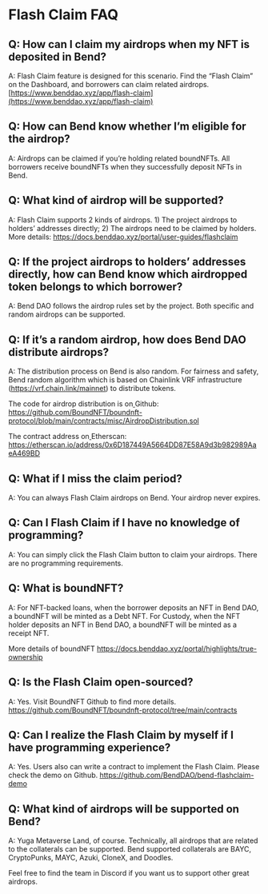 # Flash Claim FAQ

## Q: How can I claim my airdrops when my NFT is deposited in Bend?&#x20;

A: Flash Claim feature is designed for this scenario. Find the “Flash Claim” on the Dashboard, and borrowers can claim related airdrops. [https://www.benddao.xyz/app/flash-claim](https://www.benddao.xyz/app/flash-claim)

## Q: How can Bend know whether I’m eligible for the airdrop?&#x20;

A: Airdrops can be claimed if you’re holding related boundNFTs. All borrowers receive boundNFTs when they successfully deposit NFTs in Bend.

## Q: What kind of airdrop will be supported?&#x20;

A: Flash Claim supports 2 kinds of airdrops. 1) The project airdrops to holders’ addresses directly; 2) The airdrops need to be claimed by holders. More details: https://docs.benddao.xyz/portal/user-guides/flashclaim

## Q: If the project airdrops to holders’ addresses directly, how can Bend know which airdropped token belongs to which borrower?&#x20;

A: Bend DAO follows the airdrop rules set by the project. Both specific and random airdrops can be supported.

## Q: If it’s a random airdrop, how does Bend DAO distribute airdrops?&#x20;

A: The distribution process on Bend is also random. For fairness and safety, Bend random algorithm which is based on Chainlink VRF infrastructure (https://vrf.chain.link/mainnet) to distribute tokens.&#x20;

The code for airdrop distribution is on[ ](https://github.com/BoundNFT/boundnft-protocol/blob/main/contracts/misc/AirdropDistribution.sol)Github: https://github.com/BoundNFT/boundnft-protocol/blob/main/contracts/misc/AirdropDistribution.sol

The contract address on[ ](https://etherscan.io/address/0x6D187449A5664DD87E58A9d3b982989AaeA469BD)Etherscan: https://etherscan.io/address/0x6D187449A5664DD87E58A9d3b982989AaeA469BD

## Q: What if I miss the claim period?&#x20;

A: You can always Flash Claim airdrops on Bend. Your airdrop never expires.

## Q: Can I Flash Claim if I have no knowledge of programming?&#x20;

A: You can simply click the Flash Claim button to claim your airdrops. There are no programming requirements.

## Q: What is boundNFT?&#x20;

A: For NFT-backed loans, when the borrower deposits an NFT in Bend DAO, a boundNFT will be minted as a Debt NFT. For Custody, when the NFT holder deposits an NFT in Bend DAO, a boundNFT will be minted as a receipt NFT.&#x20;

More details of boundNFT https://docs.benddao.xyz/portal/highlights/true-ownership

## Q: Is the Flash Claim open-sourced?&#x20;

A: Yes. Visit BoundNFT Github to find more details. https://github.com/BoundNFT/boundnft-protocol/tree/main/contracts

## Q: Can I realize the Flash Claim by myself if I have programming experience?&#x20;

A: Yes. Users also can write a contract to implement the Flash Claim. Please check the demo on Github. https://github.com/BendDAO/bend-flashclaim-demo

## Q: What kind of airdrops will be supported on Bend?&#x20;

A: Yuga Metaverse Land, of course. Technically, all airdrops that are related to the collaterals can be supported. Bend supported collaterals are BAYC, CryptoPunks, MAYC, Azuki, CloneX, and Doodles.

Feel free to find the team in Discord if you want us to support other great airdrops.
